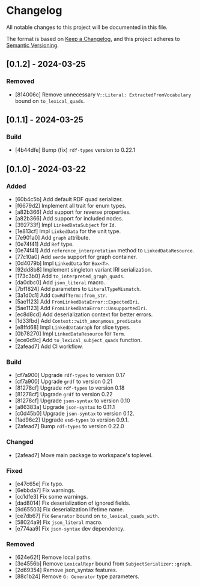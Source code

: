 # Changelog

All notable changes to this project will be documented in this file.

The format is based on [Keep a Changelog](https://keepachangelog.com/en/1.0.0/),
and this project adheres to [Semantic Versioning](https://semver.org/spec/v2.0.0.html).

## [0.1.2] - 2024-03-25

### Removed

- [814006c] Remove unnecessary `V::Literal: ExtractedFromVocabulary` bound on `to_lexical_quads`.

## [0.1.1] - 2024-03-25

### Build

- [4b44dfe] Bump (fix) `rdf-types` version to 0.22.1

## [0.1.0] - 2024-03-22

### Added

- [60b4c5b] Add default RDF quad serializer.
- [f6679d2] Implement all trait for enum types.
- [a82b366] Add support for reverse properties.
- [a82b366] Add support for included nodes.
- [392733f] Impl `LinkedDataSubject` for `Id`.
- [1e813cf] Impl `LinkedData` for the unit type.
- [7e901a0] Add `graph` attribute.
- [0e74f41] Add `Ref` type.
- [0e74f41] Add `reference_interpretation` method to `LinkedDataResource`.
- [77c10a0] Add `serde` support for graph container.
- [0d4079b] Impl `LinkedData` for `Box<T>`.
- [92dd8b8] Implement singleton variant IRI serialization.
- [173c3b0] Add `to_interpreted_graph_quads`.
- [da0dbc0] Add `json_literal` macro.
- [7bf1824] Add parameters to `LiteralTypeMismatch`.
- [3a1d0c1] Add `CowRdfTerm::from_str`.
- [5ae1123] Add `FromLinkedDataError::ExpectedIri`.
- [5ae1123] Add `FromLinkedDataError::UnsupportedIri`.
- [ec8d8cd] Add deserialization context for better errors.
- [1d33fbd] Add `Context::with_anonymous_predicate`
- [e8ffd68] Impl `LinkedDataGraph` for slice types.
- [0b78270] Impl `LinkedDataResource` for `Term`.
- [ece0d9c] Add `to_lexical_subject_quads` function.
- [2afead7] Add CI workflow.

### Build

- [cf7a900] Upgrade `rdf-types` to version 0.17
- [cf7a900] Upgrade `grdf` to version 0.21
- [81278cf] Upgrade `rdf-types` to version 0.18
- [81278cf] Upgrade `grdf` to version 0.22
- [81278cf] Upgrade `json-syntax` to version 0.10
- [a86383a] Upgrade `json-syntax` to 0.11.1
- [c0d45b0] Upgrade `json-syntax` to version 0.12.
- [1ad96c2] Upgrade `xsd-types` to version 0.9.1.
- [2afead7] Bump `rdf-types` to version 0.22.0

### Changed

- [2afead7] Move main package to workspace's toplevel.

### Fixed

- [e47c65e] Fix typo.
- [6ebbda7] Fix warnings.
- [cc1dfe3] Fix some warnings.
- [dad8014] Fix deserialization of ignored fields.
- [9d65503] Fix deserialization lifetime name.
- [ce7db67] Fix `Generator` bound on `to_lexical_quads_with`.
- [58024a9] Fix `json_literal` macro.
- [e774aa9] Fix `json-syntax` dev dependency.

### Removed

- [624e62f] Remove local paths.
- [3e4556b] Remove `LexicalRepr` bound from `SubjectSerializer::graph`.
- [2d69354] Remove json_syntax features.
- [88c1b24] Remove `G: Generator` type parameters.

